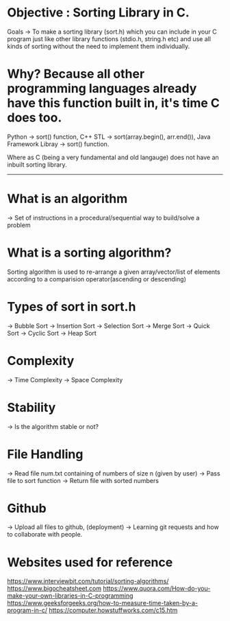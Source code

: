 # Objective : Sorting Library in C.

Goals -> To make a sorting library (sort.h) which you can include in your C program just like other library functions (stdio.h, string.h etc) and use all kinds of sorting without the need to implement them individually.

# Why? Because all other programming languages already have this function built in, it's time C does too.
Python -> sort() function, C++ STL -> sort(array.begin(), arr.end()), Java Framework Libray -> sort() function.

Where as C (being a very fundamental and old langauge) does not have an inbuilt sorting library.

----------------------------------------------------------------------------------------------------------------

# What is an algorithm
-> Set of instructions in a procedural/sequential way to build/solve a problem

# What is a sorting algorithm?
Sorting algorithm is used to re-arrange a given array/vector/list of elements according to a comparision operator(ascending or descending)

# Types of sort in sort.h
-> Bubble Sort
-> Insertion Sort
-> Selection Sort
-> Merge Sort
-> Quick Sort
-> Cyclic Sort
-> Heap Sort

# Complexity
-> Time Complexity
-> Space Complexity

# Stability
-> Is the algorithm stable or not? 

# File Handling 
-> Read file num.txt containing of numbers of size n (given by user)
-> Pass file to sort function
-> Return file with sorted numbers

# Github
-> Upload all files to github, (deployment)
-> Learning git requests and how to collaborate with people.

# Websites used for reference
https://www.interviewbit.com/tutorial/sorting-algorithms/
https://www.bigocheatsheet.com 
https://www.quora.com/How-do-you-make-your-own-libraries-in-C-programming
https://www.geeksforgeeks.org/how-to-measure-time-taken-by-a-program-in-c/
https://computer.howstuffworks.com/c15.htm